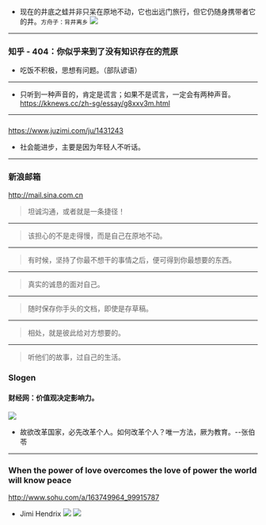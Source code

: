 - 现在的井底之蛙并非只呆在原地不动，它也出远门旅行，但它仍随身携带者它的井。`方舟子：背井离乡`
![](https://pbs.twimg.com/media/EBgdKElUwAAy0M2?format=jpg&name=large)
---
### 知乎 - 404：你似乎来到了没有知识存在的荒原
- 吃饭不积极，思想有问题。（部队谚语）
---
- 只听到一种声音的，肯定是谎言；如果不是谎言，一定会有两种声音。
https://kknews.cc/zh-sg/essay/g8xxv3m.html
---
### 
https://www.juzimi.com/ju/1431243
- 社会能进步，主要是因为年轻人不听话。
---
### 新浪邮箱
http://mail.sina.com.cn
>坦诚沟通，或者就是一条捷径！
---
>该担心的不是走得慢，而是自己在原地不动。
---
>有时候，坚持了你最不想干的事情之后，便可得到你最想要的东西。
---
>真实的诚恳的面对自己。
---
>随时保存你手头的文档，即使是存草稿。
---
>相处，就是彼此给对方想要的。
---
>听他们的故事，过自己的生活。
### Slogen
#### 财经网：价值观决定影响力。
![](http://afp.alicdn.com/afp-creative/creative/PubDefault/13827/hgmmj1yo.1mb_20131230.jpg)
- 故欲改革国家，必先改革个人。如何改革个人？唯一方法，厥为教育。--张伯苓
---
### When the power of love overcomes the love of power the world will know peace
http://www.sohu.com/a/163749964_99915787
- Jimi Hendrix
![](http://img.mp.sohu.com/upload/20170811/5a1cf871502147ed99dc0898595b4d03_th.png)
![](http://img.mp.sohu.com/upload/20170811/ebf10b4fc30e4cd69a6f0cd1717d0fbc_th.png)